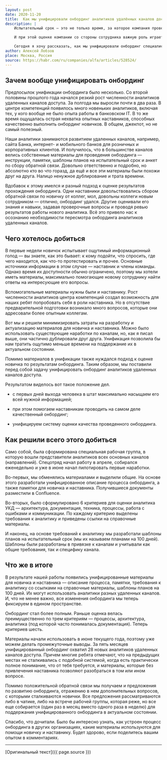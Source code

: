 ```yaml
---
layout: post
date: 2020-11-20
title:  Как мы унифицировали онбординг аналитиков удалённых каналов доступа
description: |
    Испытательный срок — это не только время, за которое компания проверяет, правильного ли сотрудника взяли на ставку, справляется ли он с обязанностями и как в целом работает. Это в том числе (об этом часто забывают) период, за который сотрудник не менее пристально оценивает компанию: соответствуют ли задачи озвученным на собеседовании, как дела с командой, адекватно ли выстроены рабочие процессы, да и вообще — нравится работать тут или нет.<br><br>

    И при этой оценке компании со стороны сотрудника важную роль играет то, насколько хорош ваш онбординг (а он может драматически отличаться не только в рамках всей организации, но и даже в каждом отдельно взятом департаменте). Где-то это прекрасное и пошаговое погружение нового коллеги в работу, процессы, особенности коммуникации. Где-то по принципу “А я думал, дали пистолет — и крутись как хочешь”.<br><br>

    Сегодня я хочу рассказать, как мы унифицировали онбординг специалистов для одного из подразделений Альфа-Банка — центра компетенций аналитики удаленных каналов доступа. Под катом — что и как мы делали (и зачем), результаты, критерии для оценки новичков, а также пара полезных схем и шаблонов для тех, кто тоже хочет наладить онбординг.
author: Алексей Лобзов
place: Москва, Россия
source: https://habr.com/ru/companies/alfa/articles/528524/
---
```


## Зачем вообще унифицировать онбординг

Предпосылок унификации онбординга было несколько. Со второй половины прошлого года начался резкий рост численности аналитиков удаленных каналов доступа. За полгода мы выросли почти в два раза. В центре компетенций появилось много новеньких аналитиков, включая тех, у кого вообще не было опыта работы в банковском IT. В то же время ощущалась острая нехватка опытных наставников, способных качественно выполнить онбординг новичков. В общем, джекпот, но не самый полезный.

Наши аналитики занимаются развитием удаленных каналов, например, сайта Банка, интернет- и мобильного банков для розничных и корпоративных клиентов. И получилось, что в большинстве каналов велись собственные материалы для проведения онбординга — инструкции, памятки, шаблоны планов на испытательный срок и анкет по сбору обратной связи. Довольно ответственно и подробно, но абсолютно кто во что горазд, да ещё и все эти материалы были похожи друг на друга. Налицо ненужное дублирование и трата времени.

Вдобавок к этому имелся и разный подход к оценке результатов прохождения онбординга. Одни наставники довольствовались сбором обратной связи по новичку от коллег, мол, довольны коллеги новым сотрудником — отлично, онбординг удался. Другие оценивали его знания и навыки, задавая проверочные вопросы и проводя ревью результатов работы нового аналитика. Всё это привело нас к осознанию необходимости пересмотра онбординга аналитиков удаленных каналов.

## Чего хотелось добиться

В первые недели новичок испытывает ощутимый информационный голод — вы знаете, как это бывает: к кому подойти, что спросить, где чего находится, как что-то протестировать и прочее. Основные источники информации в этом случае — наставник и члены команды. Однако время их доступности обычно ограничено, поэтому мы хотели иметь материалы, максимально помогающие новому сотруднику найти ответы на интересующие его вопросы.

Вспомогательные материалы нужны были и наставнику. Рост численности аналитиков центра компетенций создал возможность для наших ребят попробовать себя в роли наставника. Но в отсутствие предварительной подготовки возникало много вопросов, которые они адресовали более опытным коллегам.

Вот мы и решили минимизировать затраты на разработку и актуализацию материалов для новичка и наставника. Можно было использовать существующие наработки по каналам, но, как я писал выше, они частично дублировали друг друга. Унификация позволила бы нам тратить ощутимо меньше времени на поддержание их в актуальном состоянии.

Помимо материалов в унификации также нуждался подход к оценке новичка по результатам онбординга. Таким образом, мы поставили перед собой задачу унифицировать онбординг аналитиков удаленных каналов доступа.

Результатом виделось вот такое положение дел.

* с первых дней выхода человека в штат максимально насыщаем его всей нужной информацией;

* при этом помогаем наставникам проводить на самом деле качественный онбординг;

* унифицируем систему оценки качества проведенного онбординга.

## Как решили всего этого добиться

Само собой, была сформирована специальная рабочая группа, в которую вошли представители аналитиков всех основных каналов (направлений). Спецотряд начал работу в апреле, собирался еженедельно и уже в июне начал пилотировать первые наработки.

Во-первых, мы обменялись материалами и выделили общие. На основе этого разработали унифицированное описание процесса онбординга, а также памятки для новичка и наставника. Получившиеся документы разместили в Confluence.

Во-вторых, было сформулировано 6 критериев для оценки аналитика УКД — архитектура, документация, техника, процессы, работа с ошибками и коммуникации. По каждому критерию выделены требования к аналитику и приведены ссылки на справочные материалы.

И наконец, на основе требований к аналитику мы разработали шаблоны планов на испытательный срок (мы их называем планами на 100 дней). Шаблоны были разработаны в привязке к каналам и учитывали как общие требования, так и специфику канала.

## Что же в итоге

В результате нашей работы появились унифицированные материалы для новичка и наставника — описание процесса, памятки, требования к аналитику со ссылками на справочные материалы, шаблоны планов на 100 дней. Их могут использовать аналитики разных удаленных каналов. И, что не менее важно, все изменения онбординга мы теперь фиксируем в едином пространстве.

Онбординг стал более полным. Раньше оценка велась преимущественно по трем критериям — процессы, архитектура, аналитика (под которой часто понималась документация). Теперь критериев шесть.

Материалы начали использовать в июне текущего года, поэтому уже можем делать промежуточные выводы. За пять месяцев унифицированный онбординг охватил 28 новых аналитиков удаленных каналов доступа. Причем многие ребята отмечают, что на предыдущих местах не сталкивались с подобной системой, когда есть практически полное понимание, что от тебя требуется, и материалы, которые без привлечения наставника позволяют разобраться в том или ином вопросе.

Помимо положительной обратной связи мы получаем и предложения по развитию онбординга, отражению в нем дополнительных вопросов, с которыми сталкиваются новички. Все предложения рассматриваются либо в чатике, либо на встрече рабочей группы, которая реже, но все еще собирается (один раз в месяц вместо одного раза в неделю) для поддержания унифицированного онбординга в актуальном состоянии.

Спасибо, что дочитали. Было бы интересно узнать, как устроен процесс онбординга в других организациях, какие материалы используются для помощи новичку и наставнику. Будет здорово, если поделитесь вашим опытом в комментариях.

---

[Оригинальный текст]({{ page.source }})